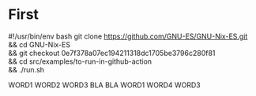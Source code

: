 # First

#!/usr/bin/env bash
git clone https://github.com/GNU-ES/GNU-Nix-ES.git \
&& cd GNU-Nix-ES \
&& git checkout 0e7f378a07ec194211318dc1705be3796c280f81 \
&& cd src/examples/to-run-in-github-action \
&& ./run.sh

WORD1 WORD2 WORD3 BLA BLA WORD1 WORD4 WORD3
